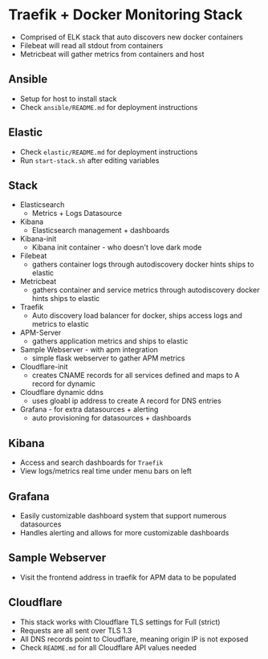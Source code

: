 # Traefik + Docker Monitoring Stack

* Comprised of ELK stack that auto discovers new docker containers
* Filebeat will read all stdout from containers
* Metricbeat will gather metrics from containers and host

## Ansible

* Setup for host to install stack
* Check `ansible/README.md` for deployment instructions

## Elastic

* Check `elastic/README.md` for deployment instructions
* Run `start-stack.sh` after editing variables

## Stack

* Elasticsearch
  * Metrics + Logs Datasource
* Kibana
  * Elasticsearch management + dashboards
* Kibana-init
  * Kibana init container - who doesn't love dark mode
* Filebeat
  * gathers container logs through autodiscovery docker hints ships to elastic
* Metricbeat
  * gathers container and service metrics through autodiscovery docker hints ships to elastic
* Traefik
  * Auto discovery load balancer for docker, ships access logs and metrics to elastic
* APM-Server
  * gathers application metrics and ships to elastic
* Sample Webserver - with apm integration
  * simple flask webserver to gather APM metrics
* Cloudflare-init
  * creates CNAME records for all services defined and maps to A record for dynamic
* Cloudflare dynamic ddns
  * uses gloabl ip address to create A record for DNS entries
* Grafana - for extra datasources + alerting
  * auto provisioning for datasources + dashboards

## Kibana

* Access and search dashboards for `Traefik`
* View logs/metrics real time under menu bars on left

## Grafana

* Easily customizable dashboard system that support numerous datasources
* Handles alerting and allows for more customizable dashboards

## Sample Webserver

* Visit the frontend address in traefik for APM data to be populated

## Cloudflare

* This stack works with Cloudflare TLS settings for Full (strict)
* Requests are all sent over TLS 1.3
* All DNS records point to Cloudflare, meaning origin IP is not exposed
* Check `README.md` for all Cloudflare API values needed
